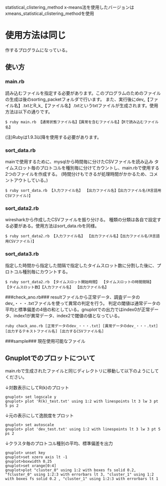 statistical_clistering_method
x-means法を使用したバージョンはxmeans_statistical_clistering_methodを使用

使用方法は同じ
======================
作するプログラムになっている。
 
使い方
------
### main.rb ###
読み込むファイルを指定する必要があります。このプログラムのためのファイルの生成は後のsorting_packetフォルダで行います。
また、実行後にdev_【ファイル名】.txtとR_k_【ファイル名】.txtというtxtファイルが生成されます。使用方法は以下の通りです。

	$ ruby main.rb 【通常状態ファイル名】【異常を含むファイル名】【Rで読み込むファイル名】
 (注)Rubyは1.9.3以降を使用する必要があります。

### sort_data.rb ###

mainで使用するために、mysqlから時間毎に分けたCSVファイルを読み込み
タイムスロット毎のプロトコルを種別毎に分けてカウントし、main.rbで使用する2つのファイルを作成する。
(時間分けもできるが処理時間がかかるため、コメントアウトしている。)
 
	$ ruby sort_data.rb 【入力ファイル名】 【出力ファイル名】【出力ファイル名(R言語用CSVファイル)】

### sort_data2.rb ###

wiresharkから作成したCSVファイルを振り分ける。
種類の分類は各自で設定する必要がある。使用方法はsort_data.rbを同様。

	$ ruby sort_data2.rb 【入力ファイル名】 【出力ファイル名】【出力ファイル名(R言語用CSVファイル)】


### sort_data3.rb ###
指定した時間から指定した間隔で指定したタイムスロット数に分割した後に、プロトコル種別毎にカウントする。

	$ ruby sort_data2.rb 【タイムスロット開始時間】 【タイムスロットの時間間隔】 【タイムスロット数】【入力ファイル名】 【出力ファイル名】

###check_ano.rb###
resultファイルから正常データ、調査データのdev_・・・.txtファイルを使って異常の判定を行う。
判定の閾値は通常データの平均と標準偏差の4倍の和としている。gnuplotでの出力ではindex0が正常データ、index1が異常データ、index2で閾値の値となっている。

    ruby chack_ano.rb [正常データのdev_・・・.txt] [異常データのdev_・・・.txt] [出力するテキストファイル名] [出力するCSVファイル名]


###sample###
現在使用可能なファイル

Gnuplotでのプロットについて
----------------
main.rbで生成されたファイルと同じディレクトリに移動して以下のようにしてください。


↓対数表示にしてR(k)のプロット

	gnuplot> set logscale y
	gnuplot> plot 'R(k)_test.txt' using 1:2 with linespoints lt 3 lw 3 pt 5 ps 2 

↓元の表示にして逸脱度をプロット

	gnuplot> set autoscale
	gnuplot> plot 'dev_test.txt' using 1:2 with linespoints lt 3 lw 3 pt 5 ps 2

↓クラスタ毎のプロトコル種別の平均、標準偏差を出力

	gnuplot> unset key
	gnuplot>set xzero axis lt -1
	gnuplot>boxwidth 0.25
	gnuplot>set xrange[0:4]
	gnuplot>plot "cluster_0" using 1:2 with boxes fs solid 0.2, "fcluster_0" using 1:2:3 with errorbars lt 3, "cluster_1" using 1:2 with boxes fs solid 0.2 , "cluster_1" using 1:2:3 with errorbars lt 1

